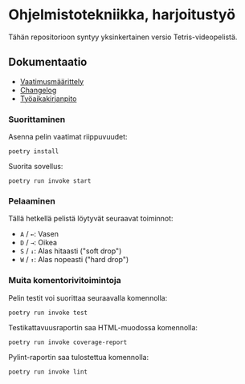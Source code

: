 # Ohjelmistotekniikka, harjoitustyö

Tähän repositorioon syntyy yksinkertainen versio Tetris-videopelistä.

## Dokumentaatio
- [Vaatimusmäärittely](dokumentaatio/vaatimusmaarittely.md)
- [Changelog](dokumentaatio/changelog.md)
- [Työaikakirjanpito](dokumentaatio/tuntikirjanpito.md)

### Suorittaminen
Asenna pelin vaatimat riippuvuudet:
```
poetry install
```
Suorita sovellus:
```
poetry run invoke start
```

### Pelaaminen
Tällä hetkellä pelistä löytyvät seuraavat toiminnot:

 - `A` / `←`: Vasen
 - `D` / `→`: Oikea
 - `S` / `↓`: Alas hitaasti ("soft drop")
 - `W` / `↑`: Alas nopeasti ("hard drop")

### Muita komentorivitoimintoja
Pelin testit voi suorittaa seuraavalla komennolla:
```
poetry run invoke test
```
Testikattavuusraportin saa HTML-muodossa komennolla:
```
poetry run invoke coverage-report
```
Pylint-raportin saa tulostettua komennolla:
```
poetry run invoke lint
```